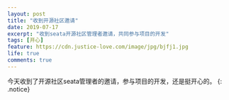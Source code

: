 ```yaml
---
layout: post
title: "收到开源社区邀请"
date: 2019-07-17
excerpt: "收到seata开源社区管理者邀请，共同参与项目的开发"
tags: [开心]
feature: https://cdn.justice-love.com/image/jpg/bjfj1.jpg
life: true
comments: true
---
```

今天收到了开源社区seata管理者的邀请，参与项目的开发，还是挺开心的。
{: .notice}
